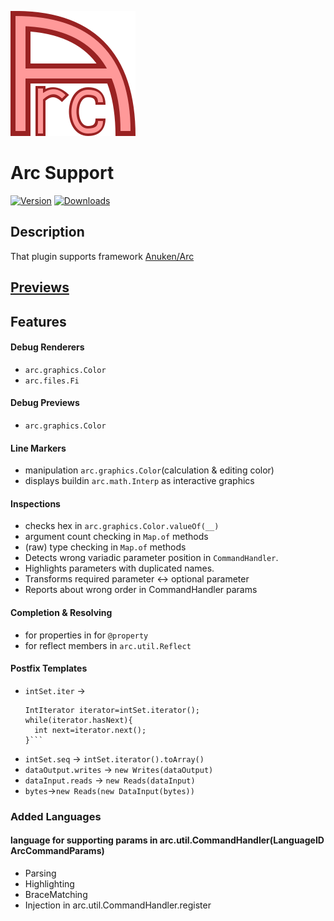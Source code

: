 ![pluginIcon.svg](src%2Fmain%2Fresources%2FMETA-INF%2FpluginIcon.svg)
# Arc Support

[![Version](https://img.shields.io/jetbrains/plugin/v/PLUGIN_ID.svg)](https://plugins.jetbrains.com/plugin/22399-arcsupportplugin)
[![Downloads](https://img.shields.io/jetbrains/plugin/d/PLUGIN_ID.svg)](https://plugins.jetbrains.com/plugin/22399-arcsupportplugin)

## Description

That plugin supports framework [Anuken/Arc](https://github.com/Anuken/Arc)

## [Previews](PREVIEWS.md)



## Features


#### Debug Renderers
- `arc.graphics.Color`
- `arc.files.Fi`

#### Debug Previews
- `arc.graphics.Color`

#### Line Markers
- manipulation `arc.graphics.Color`(calculation & editing color)
- displays buildin `arc.math.Interp` as interactive graphics

#### Inspections
- checks hex in `arc.graphics.Color.valueOf(__)`
- argument count checking in `Map.of` methods
- (raw) type checking in `Map.of` methods
- Detects wrong variadic parameter position in `CommandHandler`.
- Highlights parameters with duplicated names.
- Transforms required parameter <-> optional parameter
- Reports about wrong order in CommandHandler params

#### Completion & Resolving
- for properties in for `@property`
- for reflect members in `arc.util.Reflect`

#### Postfix Templates
- `intSet.iter` ->
    ```
  IntIterator iterator=intSet.iterator();
  while(iterator.hasNext){
      int next=iterator.next();
  }```
- `intSet.seq` -> `intSet.iterator().toArray()`
- `dataOutput.writes` -> `new Writes(dataOutput)`
- `dataInput.reads` -> `new Reads(dataInput)`
- `bytes`->`new Reads(new DataInput(bytes))`

### Added Languages
#### language for supporting params in arc.util.CommandHandler(LanguageID ArcCommandParams)
- Parsing
- Highlighting
- BraceMatching
- Injection in arc.util.CommandHandler.register
